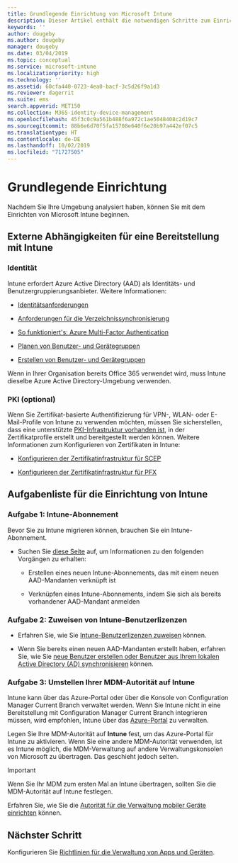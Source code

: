 ```yaml
---
title: Grundlegende Einrichtung von Microsoft Intune
description: Dieser Artikel enthält die notwendigen Schritte zum Einrichten von Microsoft Intune.
keywords: ''
author: dougeby
ms.author: dougeby
manager: dougeby
ms.date: 03/04/2019
ms.topic: conceptual
ms.service: microsoft-intune
ms.localizationpriority: high
ms.technology: ''
ms.assetid: 60cfa440-0723-4ea0-bacf-3c5d26f9a1d3
ms.reviewer: dagerrit
ms.suite: ems
search.appverid: MET150
ms.collection: M365-identity-device-management
ms.openlocfilehash: 45f3c0c9a561b488f6a972c1ae5048408c2d19c7
ms.sourcegitcommit: 88b6e6d70f5fa15708e640f6e20b97a442ef07c5
ms.translationtype: HT
ms.contentlocale: de-DE
ms.lasthandoff: 10/02/2019
ms.locfileid: "71727505"
---
```

# <a name="basic-setup"></a>Grundlegende Einrichtung

Nachdem Sie Ihre Umgebung analysiert haben, können Sie mit dem Einrichten von Microsoft Intune beginnen.

## <a name="external-dependencies-for-an-intune-deployment"></a>Externe Abhängigkeiten für eine Bereitstellung mit Intune

### <a name="identity"></a>Identität

Intune erfordert Azure Active Directory (AAD) als Identitäts- und Benutzergruppierungsanbieter. Weitere Informationen:

- [Identitätsanforderungen](https://docs.microsoft.com/azure/active-directory/active-directory-hybrid-identity-design-considerations-overview#design-considerations-overview)

- [Anforderungen für die Verzeichnissynchronisierung](https://docs.microsoft.com/azure/active-directory/active-directory-hybrid-identity-design-considerations-directory-sync-requirements)

- [So funktioniert's: Azure Multi-Factor Authentication](https://docs.microsoft.com/azure/active-directory/authentication/concept-mfa-howitworks)

- [Planen von Benutzer- und Gerätegruppen](users-add.md)

- [Erstellen von Benutzer- und Gerätegruppen](groups-get-started.md)

Wenn in Ihrer Organisation bereits Office 365 verwendet wird, muss Intune dieselbe Azure Active Directory-Umgebung verwenden.

### <a name="pki-optional"></a>PKI (optional)

Wenn Sie Zertifikat-basierte Authentifizierung für VPN-, WLAN- oder E-Mail-Profile von Intune zu verwenden möchten, müssen Sie sicherstellen, dass eine unterstützte [PKI-Infrastruktur vorhanden ist](../protect/certificates-configure.md), in der Zertifikatprofile erstellt und bereitgestellt werden können. Weitere Informationen zum Konfigurieren von Zertifikaten in Intune:

- [Konfigurieren der Zertifikatinfrastruktur für SCEP](/intune/certificates-scep-configure)

- [Konfigurieren der Zertifikatinfrastruktur für PFX](/intune/certficates-pfx-configure)


## <a name="task-list-for-an-intune-setup"></a>Aufgabenliste für die Einrichtung von Intune

### <a name="task-1-intune-subscription"></a>Aufgabe 1: Intune-Abonnement

Bevor Sie zu Intune migrieren können, brauchen Sie ein Intune-Abonnement.

- Suchen Sie [diese Seite](https://admin.microsoft.com/Signup/Signup.aspx?OfferId=40BE278A-DFD1-470a-9EF7-9F2596EA7FF9&dl=INTUNE_A&ali=1#0) auf, um Informationen zu den folgenden Vorgängen zu erhalten:

  - Erstellen eines neuen Intune-Abonnements, das mit einem neuen AAD-Mandanten verknüpft ist

  - Verknüpfen eines Intune-Abonnements, indem Sie sich als bereits vorhandener AAD-Mandant anmelden

### <a name="task-2-assign-intune-user-licenses"></a>Aufgabe 2: Zuweisen von Intune-Benutzerlizenzen

- Erfahren Sie, wie Sie [Intune-Benutzerlizenzen zuweisen](licenses-assign.md) können.

- Wenn Sie bereits einen neuen AAD-Mandanten erstellt haben, erfahren Sie, wie Sie [neue Benutzer erstellen oder Benutzer aus Ihrem lokalen Active Directory (AD) synchronisieren](https://docs.microsoft.com/azure/active-directory/connect/active-directory-aadconnect) können.

### <a name="task-3-set-your-mdm-authority-to-intune"></a>Aufgabe 3: Umstellen Ihrer MDM-Autorität auf Intune

Intune kann über das Azure-Portal oder über die Konsole von Configuration Manager Current Branch verwaltet werden. Wenn Sie Intune nicht in eine Bereitstellung mit Configuration Manager Current Branch integrieren müssen, wird empfohlen, Intune über das [Azure-Portal](https://portal.azure.com) zu verwalten.

Legen Sie Ihre MDM-Autorität auf **Intune** fest, um das Azure-Portal für Intune zu aktivieren. Wenn Sie eine andere MDM-Autorität verwenden, ist es Intune möglich, die MDM-Verwaltung auf andere Verwaltungskonsolen von Microsoft zu übertragen. Das geschieht jedoch selten.

> [!IMPORTANT]
> Wenn Sie Ihr MDM zum ersten Mal an Intune übertragen, sollten Sie die MDM-Autorität auf Intune festlegen.

Erfahren Sie, wie Sie die [Autorität für die Verwaltung mobiler Geräte einrichten](mdm-authority-set.md) können.

## <a name="next-step"></a>Nächster Schritt

Konfigurieren Sie [Richtlinien für die Verwaltung von Apps und Geräten](../migration-guide-configure-policies.md).
